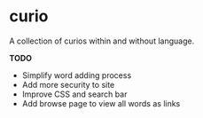 # curio
A collection of curios within and without language.

**TODO**
- Simplify word adding process
- Add more security to site
- Improve CSS and search bar
- Add browse page to view all words as links
